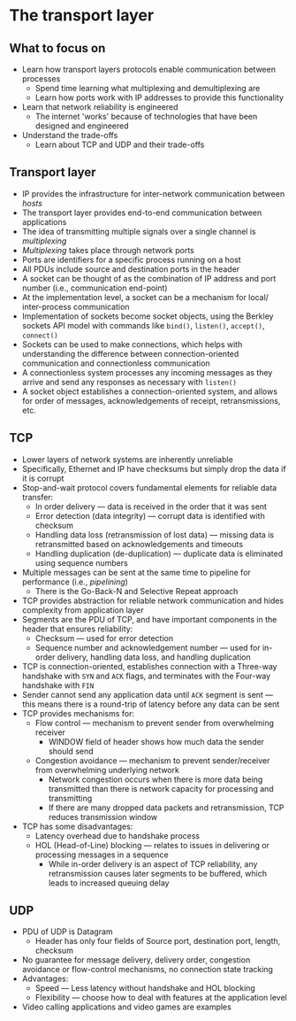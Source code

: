 # The transport layer

## What to focus on

* Learn how transport layers protocols enable communication between processes
  * Spend time learning what multiplexing and demultiplexing are
  * Learn how ports work with IP addresses to provide this functionality
* Learn that network reliability is engineered
  * The internet 'works' because of technologies that have been designed and engineered
* Understand the trade-offs
  * Learn about TCP and UDP and their trade-offs

## Transport layer

* IP provides the infrastructure for inter-network communication between *hosts*
* The transport layer provides end-to-end communication between applications
* The idea of transmitting multiple signals over a single channel is *multiplexing*
* *Multiplexing* takes place through network ports
* Ports are identifiers for a specific process running on a host
* All PDUs include source and destination ports in the header
* A socket can be thought of as the combination of IP address and port number (i.e., communication end-point)
* At the implementation level, a socket can be a mechanism for local/ inter-process communication
* Implementation of sockets become socket objects, using the Berkley sockets API model with commands like `bind()`, `listen()`, `accept()`, `connect()`
* Sockets can be used to make connections, which helps with understanding the difference between connection-oriented communication and connectionless communication
* A connectionless system processes any incoming messages as they arrive and send any responses as necessary with `listen()`
* A socket object establishes a connection-oriented system, and allows for order of messages, acknowledgements of receipt, retransmissions, etc.

## TCP

* Lower layers of network systems are inherently unreliable
* Specifically, Ethernet and IP have checksums but simply drop the data if it is corrupt
* Stop-and-wait protocol covers fundamental elements for reliable data transfer:
  * In order delivery — data is received in the order that it was sent
  * Error detection (data integrity) — corrupt data is identified with checksum
  * Handling data loss (retransmission of lost data) — missing data is retransmitted based on acknowledgements and timeouts
  * Handling duplication (de-duplication) — duplicate data is eliminated using sequence numbers
* Multiple messages can be sent at the same time to pipeline for performance (i.e., *pipelining*)
  * There is the Go-Back-N and Selective Repeat approach
* TCP provides abstraction for reliable network communication and hides complexity from application layer
* Segments are the PDU of TCP, and have important components in the header that ensures reliability:
  * Checksum — used for error detection
  * Sequence number and acknowledgement number — used for in-order delivery, handling data loss, and handling duplication
* TCP is connection-oriented, establishes connection with a Three-way handshake with `SYN` and `ACK` flags, and terminates with the Four-way handshake with `FIN`
* Sender cannot send any application data until `ACK` segment is sent — this means there is a round-trip of latency before any data can be sent
* TCP provides mechanisms for:
  * Flow control — mechanism to prevent sender from overwhelming receiver
    * WINDOW field of header shows how much data the sender should send
  * Congestion avoidance — mechanism to prevent sender/receiver from overwhelming underlying network
    * Network congestion occurs when there is more data being transmitted than there is network capacity for processing and transmitting
    * If there are many dropped data packets and retransmission, TCP reduces transmission window
* TCP has some disadvantages:
  * Latency overhead due to handshake process
  * HOL (Head-of-Line) blocking — relates to issues in delivering or processing messages in a sequence
    * While in-order delivery is an aspect of TCP reliability, any retransmission causes later segments to be buffered, which leads to increased queuing delay

## UDP

* PDU of UDP is Datagram
  * Header has only four fields of Source port, destination port, length, checksum
* No guarantee for message delivery, delivery order, congestion avoidance or flow-control mechanisms, no connection state tracking
* Advantages:
  * Speed — Less latency without handshake and HOL blocking
  * Flexibility — choose how to deal with features at the application level
* Video calling applications and video games are examples
